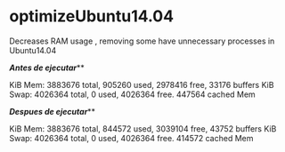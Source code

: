 # optimizeUbuntu14.04
Decreases RAM usage , removing some have unnecessary processes in Ubuntu14.04

*****************************Antes de ejecutar*******************************

  KiB Mem:   3883676 total,   905260 used,  2978416 free,    33176 buffers
  KiB Swap:  4026364 total,        0 used,  4026364 free.   447564 cached Mem

*****************************Despues de ejecutar*******************************

  KiB Mem:   3883676 total,   844572 used,  3039104 free,    43752 buffers
  KiB Swap:  4026364 total,        0 used,  4026364 free.   414572 cached Mem
